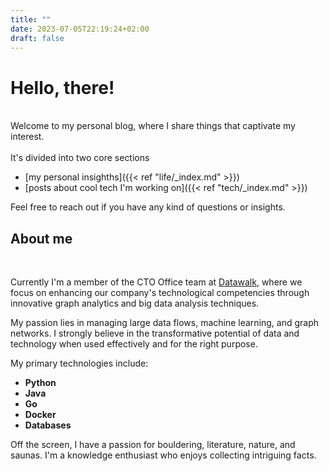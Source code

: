 ```yaml
---
title: ""
date: 2023-07-05T22:19:24+02:00
draft: false
---
```


# Hello, there!

<br>
Welcome to my personal blog, where I share things that captivate my interest.

<br>
<br>
It's divided into two core sections

- [my personal insighths]({{< ref "life/_index.md" >}})
- [posts about cool tech I'm working on]({{< ref "tech/_index.md" >}})

Feel free to reach out if you have any kind of questions or insights. 

## About me


<br>

Currently I'm a member of the CTO Office team at [Datawalk](https://datawalk.com), where we focus on enhancing our company's technological competencies through innovative graph analytics and big data analysis techniques.

My passion lies in managing large data flows, machine learning, and graph networks. I strongly believe in the transformative potential of data and technology when used effectively and for the right purpose. 


My primary technologies include:

- **Python**
- **Java**
- **Go**
- **Docker**
- **Databases**

Off the screen, I have a passion for bouldering, literature, nature, and saunas. I'm a knowledge enthusiast who enjoys collecting intriguing facts. 
